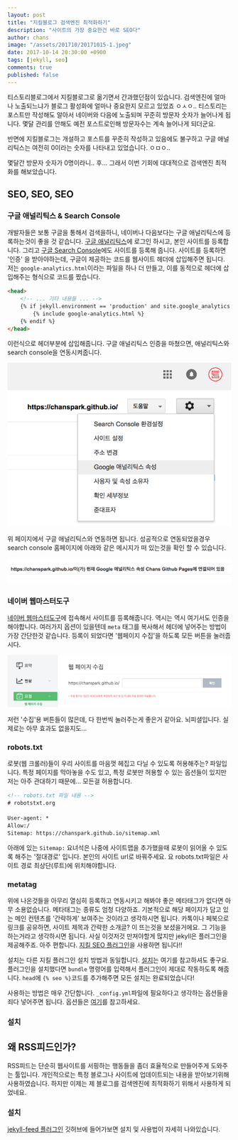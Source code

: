 ```yaml
---
layout: post
title: "지킬블로그 검색엔진 최적화하기"
description: "사이트의 가장 중요한건 바로 SEO다"
author: chans
image: "/assets/201710/20171015-1.jpeg"
date: 2017-10-14 20:30:00 +0900
tags: [jekyll, seo]
comments: true
published: false
---
```


티스토리블로그에서 지킬블로그로 옮기면서 간과했던점이 있습니다. 검색엔진에 얼마나 노출되느냐가 블로그 활성화에 얼마나 중요한지 모르고 있었죠 ㅇㅅㅇ.. 티스토리는 포스트만 작성해도 알아서 네이버와 다음에 노출되며 꾸준히 방문자 숫자가 늘어나게 됩니다. 몇달 관리를 안해도 예전 포스트로인해 방문자수는 계속 늘어나게 되더군요. 

반면에 지킬블로그는 개설하고 포스트를 꾸준히 작성하고 있음에도 불구하고 구글 애널리틱스는 여전히 0이라는 숫자를 나타내고 있었습니다. ㅇㅁㅇ.. 
<!--
![0명이라니](https://media.giphy.com/media/JEVqknUonZJWU/giphy.gif)
-->
몇달간 방문자 숫자가 0명이라니..  후... 그래서 이번 기회에 대대적으로 검색엔진 최적화를 해보았습니다.

## SEO, SEO, SEO
### 구글 애널리틱스 & Search Console
개발자들은 보통 구글을 통해서 검색을하니, 네이버나 다음보다는 구글 애널리틱스에 등록하는것이 좋을 것 같습니다. [구글 애널리틱스](https://www.google.com/analytics/)에 로그인 하시고, 본인 사이트를 등록합니다. 그리고 [구글 Search Console](https://accounts.google.com/signin/v2/identifier?service=sitemaps&passive=1209600&continue=https%3A%2F%2Fwww.google.com%2Fwebmasters%2Ftools%2Fhome%3Fhl%3Dko&followup=https%3A%2F%2Fwww.google.com%2Fwebmasters%2Ftools%2Fhome%3Fhl%3Dko&hl=ko&flowName=GlifWebSignIn&flowEntry=ServiceLogin)에도 사이트를 등록해 줍니다. 사이트를 등록하면 '인증' 을 받아야하는데, 구글이 제공하는 코드를 웹사이트 헤더에 삽입해주면 됩니다. 저는 `google-analytics.html`이라는 파일을 하나 더 만들고, 이를 동적으로 헤더에 삽입해주는 형식으로 코드를 짰습니다. 

``` html
<head> 
	<!-- ... 기타 내용들 ... -->
	{% if jekyll.environment == 'production' and site.google_analytics %}
		{% include google-analytics.html %}
	{% endif %}
</head>	
``` 

이런식으로 헤더부분에 삽입해줍니다. 구글 애널리틱스 인증을 마쳤으면, 애널리틱스와 search console을 연동시켜줍니다. 

![클릭](../assets/201710/20171015-4.png)

위 페이지에서 구글 애널리틱스와 연동하면 됩니다. 성공적으로 연동되었을경우 search console 홈페이지에 아래와 같은 메시지가 떠 있는것을 확인 할 수 있습니다.

![성공](../assets/201710/20171015-2.png)

### 네이버 웹마스터도구
[네이버 웹마스터도구](http://webmastertool.naver.com/)에 접속해서 사이트를 등록해줍니다. 역시는 역시 여기서도 인증을 해야합니다. 여러가지 옵션이 있을텐데 `meta` 태그를 복사해서 헤더에 넣어주는 방법이 가장 간단한것 같습니다. 등록이 되었다면 '웹페이지 수집'을 하도록 모든 버튼을 눌러줍시다. 

![요렇게](../assets/201710/20171015-5.png)

저런 '수집'용 버튼들이 많은데, 다 한번씩 눌러주는게 좋은거 같아요. 뇌피셜입니다. 실제로는 아무 효과도 없을지도... 


### robots.txt
로봇(웹 크롤러)들이 우리 사이트를 마음껏 헤집고 다닐 수 있도록 허용해주는? 파일입니다. 특정 페이지를 막아놓을 수도 있고, 특정 로봇만 허용할 수 있는 옵션들이 있지만 저는 아주 관대하기 때문에... 모든걸 허용합니다.

``` html
<!-- robots.txt 파일 내용 -->
# robotstxt.org

User-agent: *
Allow:/
Sitemap: https://chanspark.github.io/sitemap.xml
```

아래에 있는 `Sitemap:` 요녀석은 나중에 사이트맵을 추가했을때 로봇이 읽어올 수 있도록 해주는 '절대경로' 입니다. 본인의 사이트 url로 바꿔주세요. 요 robots.txt파일은 사이트 경로 최상단(루트)에 위치해야합니다.

### metatag
위에 나온것들을 아무리 열심히 등록하고 연동시키고 해봐야 좋은 메타태그가 없다면 아무 소용없습니다. 메타태그는 종류도 엄청 다양하죠. 기본적으로 해당 페이지가 담고 있는 메인 컨텐츠를 '간략하게' 보여주는 것이라고 생각하시면 됩니다. 카톡이나 페북으로 링크를 공유하면, 사이트 제목과 간략한 소개글? 이 뜨는것을 보셨을거에요. 그 기능을 하는거라고 생각하시면 됩니다. 사실 이것저것 만져야할게 많지만 jekyll은 플러그인을 제공해주죠. 아주 편합니다. [지킬 SEO 플러그인](https://github.com/jekyll/jekyll-seo-tag)을 사용하면 됩니다!! 

설치는 다른 지킬 플러그인 설치 방법과 동일합니다. [설치](https://github.com/jekyll/jekyll-seo-tag/blob/master/docs/installation.md)는 여기를 참고하셔도 좋구요. 플러그인을 설치했다면 `bundle` 명령어를 입력해서 플러그인이 제대로 작동하도록 해줍니다. `head`에 `{% seo %}`코드를 추가해주면 모든 설치는 완료되었습니다!

사용하는 방법은 매우 간단합니다. `_config.yml`파일에 필요하다고 생각하는 옵션들을 죄다 넣어주면 됩니다. 옵션들은 [여기](https://github.com/jekyll/jekyll-seo-tag/blob/master/docs/usage.md)를 참고하세요.



### 설치


## 왜 RSS피드인가?
RSS피드는 단순히 웹사이트를 서핑하는 행동들을 좀더 효율적으로 만들어주게 도와주는 툴입니다. 개인적으로는 특정 블로그나 사이트에 업데이트되는 내용을 받아보기위해 사용하였습니다. 하지만 이제는 제 블로그를 검색엔진에 최적화하기 위해서 사용하게 되었네요. 

### 설치
[jekyll-feed 플러그인](https://github.com/jekyll/jekyll-feed) 깃허브에 들어가보면 설치 및 사용법이 자세히 나와있습니다. 








